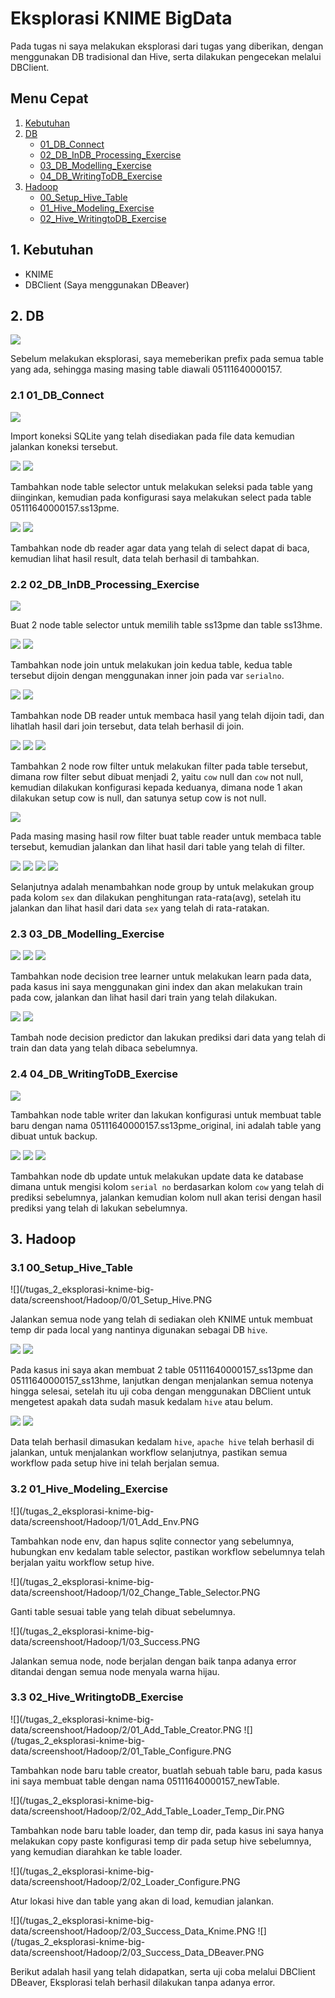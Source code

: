 # Eksplorasi KNIME BigData
Pada tugas ni saya melakukan eksplorasi dari tugas yang diberikan, dengan menggunakan DB tradisional dan Hive, serta dilakukan pengecekan melalui DBClient.

## Menu Cepat
1. [Kebutuhan](#1-kebutuhan)
2. [DB](#2-DB)
	- [01_DB_Connect](#21-01_db_connect)
	- [02_DB_InDB_Processing_Exercise](#22-02_db_indb_processing_exercise)
	- [03_DB_Modelling_Exercise](#23-03_db_modelling_exercise)
	- [04_DB_WritingToDB_Exercise](#24-04_db_writingtodb_exercise)
3. [Hadoop](#3-Hadoop)
	- [00_Setup_Hive_Table](#31-00_setup_hive_table)
	- [01_Hive_Modeling_Exercise](#32-01_Hive_Modeling_Exercise)
	- [02_Hive_WritingtoDB_Exercise](#33-02_Hive_WritingtoDB_Exercise)

## 1. Kebutuhan
- KNIME
- DBClient (Saya menggunakan DBeaver)

## 2. DB
![](/tugas_2_eksplorasi-knime-big-data/screenshoot/DB/1_Rename_Table.PNG)

Sebelum melakukan eksplorasi, saya memeberikan prefix pada semua table yang ada, sehingga masing masing table diawali 05111640000157.


### 2.1 01_DB_Connect
![](/tugas_2_eksplorasi-knime-big-data/screenshoot/DB/1/01_Import_Connection.PNG)

Import koneksi SQLite yang telah disediakan pada file data kemudian jalankan koneksi tersebut.

![](/tugas_2_eksplorasi-knime-big-data/screenshoot/DB/1/02_Add_Node_Table_Selector.PNG)
![](/tugas_2_eksplorasi-knime-big-data/screenshoot/DB/1/02_Configure_Select_SS13PME.PNG)

Tambahkan node table selector untuk melakukan seleksi pada table yang diinginkan, kemudian pada konfigurasi saya melakukan select pada table 05111640000157.ss13pme.


![](/tugas_2_eksplorasi-knime-big-data/screenshoot/DB/1/03_Add_DB_Reader.PNG)
![](/tugas_2_eksplorasi-knime-big-data/screenshoot/DB/1/03_DB_Result.PNG)

Tambahkan node db reader agar data yang telah di select dapat di baca, kemudian lihat hasil result, data telah berhasil di tambahkan.

### 2.2 02_DB_InDB_Processing_Exercise
![](/tugas_2_eksplorasi-knime-big-data/screenshoot/DB/2/01_Select_Ss13pme_Ss13hme.PNG)

Buat 2 node table selector untuk memilih table ss13pme dan table ss13hme.


![](/tugas_2_eksplorasi-knime-big-data/screenshoot/DB/2/02_Add_DB_Join.PNG)
![](/tugas_2_eksplorasi-knime-big-data/screenshoot/DB/2/02_Configure_Join_On_SerialNo.PNG)

Tambahkan node join untuk melakukan join kedua table, kedua table tersebut dijoin dengan menggunakan inner join pada var ``serialno``.


![](/tugas_2_eksplorasi-knime-big-data/screenshoot/DB/2/03_Add_DB_Reader.PNG)
![](/tugas_2_eksplorasi-knime-big-data/screenshoot/DB/2/03_DB_Result.PNG)

Tambahkan node DB reader untuk membaca hasil yang telah dijoin tadi, dan lihatlah hasil dari join tersebut, data telah berhasil di join.


![](/tugas_2_eksplorasi-knime-big-data/screenshoot/DB/2/04_Add_RowFilter_CowNullisNull.PNG)
![](/tugas_2_eksplorasi-knime-big-data/screenshoot/DB/2/04_Configuration_Cow_Not_Null.PNG)
![](/tugas_2_eksplorasi-knime-big-data/screenshoot/DB/2/04_Configuration_Cow_Null.PNG)

Tambahkan 2 node row filter untuk melakukan filter pada table tersebut, dimana row filter sebut dibuat menjadi 2, yaitu ``cow`` null dan ``cow`` not null, kemudian dilakukan konfigurasi kepada keduanya, dimana node 1 akan dilakukan setup cow is null, dan satunya setup cow is not null.


![](/tugas_2_eksplorasi-knime-big-data/screenshoot/DB/2/05_Create_Reader.PNG)

Pada masing masing hasil row filter buat table reader untuk membaca table tersebut, kemudian jalankan dan lihat hasil dari table yang telah di filter.


![](/tugas_2_eksplorasi-knime-big-data/screenshoot/DB/2/06_Add_GroupBy.PNG)
![](/tugas_2_eksplorasi-knime-big-data/screenshoot/DB/2/06_GroupBy_Configure.PNG)
![](/tugas_2_eksplorasi-knime-big-data/screenshoot/DB/2/06_GroupBy_Configure_2.PNG)
![](/tugas_2_eksplorasi-knime-big-data/screenshoot/DB/2/06_Result.PNG)

Selanjutnya adalah menambahkan node group by untuk melakukan group pada kolom ``sex`` dan dilakukan penghitungan rata-rata(avg), setelah itu jalankan dan lihat hasil dari data ``sex`` yang telah di rata-ratakan.

### 2.3 03_DB_Modelling_Exercise
![](/tugas_2_eksplorasi-knime-big-data/screenshoot/DB/3/01_Add_Decision_Tree.PNG)
![](/tugas_2_eksplorasi-knime-big-data/screenshoot/DB/3/01_Add_Decision_Tree_Configure.PNG)
![](/tugas_2_eksplorasi-knime-big-data/screenshoot/DB/3/01_Add_Decision_Tree_Result.PNG)

Tambahkan node decision tree learner untuk melakukan learn pada data, pada kasus ini saya menggunakan gini index dan akan melakukan train pada cow, jalankan dan lihat hasil dari train yang telah dilakukan.


![](/tugas_2_eksplorasi-knime-big-data/screenshoot/DB/3/02_Add_Decision_Predictor.PNG)
![](/tugas_2_eksplorasi-knime-big-data/screenshoot/DB/3/02_Add_Decision_Predictor_Result.PNG)

Tambah node decision predictor dan lakukan prediksi dari data yang telah di train dan data yang telah dibaca sebelumnya.

### 2.4 04_DB_WritingToDB_Exercise
![](/tugas_2_eksplorasi-knime-big-data/screenshoot/DB/4/01_Add_Table_Writer.PNG)

Tambahkan node table writer dan lakukan konfigurasi untuk membuat table baru dengan nama 05111640000157.ss13pme_original, ini adalah table yang dibuat untuk backup.


![](/tugas_2_eksplorasi-knime-big-data/screenshoot/DB/4/02_Add_DB_Update.PNG)
![](/tugas_2_eksplorasi-knime-big-data/screenshoot/DB/4/02_Add_DB_Update_Configure.PNG)
![](/tugas_2_eksplorasi-knime-big-data/screenshoot/DB/4/02_Add_DB_Update_Result.PNG)

Tambahkan node db update untuk melakukan update data ke database dimana untuk mengisi kolom ``serial no`` berdasarkan kolom ``cow`` yang telah di prediksi sebelumnya, jalankan kemudian kolom null akan terisi dengan hasil prediksi yang telah di lakukan sebelumnya.

## 3. Hadoop
### 3.1 00_Setup_Hive_Table
![](/tugas_2_eksplorasi-knime-big-data/screenshoot/Hadoop/0/01_Setup_Hive.PNG

Jalankan semua node yang telah di sediakan oleh KNIME untuk membuat temp dir pada local yang nantinya digunakan sebagai DB ``hive``.

![](/tugas_2_eksplorasi-knime-big-data/screenshoot/Hadoop/0/01_Setup_Hive_1.PNG)
![](/tugas_2_eksplorasi-knime-big-data/screenshoot/Hadoop/0/01_Setup_Hive_2.PNG)

Pada kasus ini saya akan membuat 2 table 05111640000157_ss13pme dan 05111640000157_ss13hme, lanjutkan dengan menjalankan semua notenya hingga selesai, setelah itu uji coba dengan menggunakan DBClient untuk mengetest apakah data sudah masuk kedalam ``hive`` atau belum.


![](/tugas_2_eksplorasi-knime-big-data/screenshoot/Hadoop/0/02_Test_DBClient.PNG)
![](/tugas_2_eksplorasi-knime-big-data/screenshoot/Hadoop/0/02_Test_DBClient_2.PNG)

Data telah berhasil dimasukan kedalam ``hive``, ``apache hive`` telah berhasil di jalankan, untuk menjalankan workflow selanjutnya, pastikan semua workflow pada setup hive ini telah berjalan semua.

### 3.2 01_Hive_Modeling_Exercise
![](/tugas_2_eksplorasi-knime-big-data/screenshoot/Hadoop/1/01_Add_Env.PNG

Tambahkan node env, dan hapus sqlite connector yang sebelumnya, hubungkan env kedalam table selector, pastikan workflow sebelumnya telah berjalan yaitu workflow setup hive.


![](/tugas_2_eksplorasi-knime-big-data/screenshoot/Hadoop/1/02_Change_Table_Selector.PNG

Ganti table sesuai table yang telah dibuat sebelumnya.


![](/tugas_2_eksplorasi-knime-big-data/screenshoot/Hadoop/1/03_Success.PNG

Jalankan semua node, node berjalan dengan baik tanpa adanya error ditandai dengan semua node menyala warna hijau.

### 3.3 02_Hive_WritingtoDB_Exercise
![](/tugas_2_eksplorasi-knime-big-data/screenshoot/Hadoop/2/01_Add_Table_Creator.PNG
![](/tugas_2_eksplorasi-knime-big-data/screenshoot/Hadoop/2/01_Table_Configure.PNG

Tambahkan node baru table creator, buatlah sebuah table baru, pada kasus ini saya membuat table dengan nama 05111640000157_newTable.


![](/tugas_2_eksplorasi-knime-big-data/screenshoot/Hadoop/2/02_Add_Table_Loader_Temp_Dir.PNG

Tambahkan node baru table loader, dan temp dir, pada kasus ini saya hanya melakukan copy paste konfigurasi temp dir pada setup hive sebelumnya, yang kemudian diarahkan ke table loader.


![](/tugas_2_eksplorasi-knime-big-data/screenshoot/Hadoop/2/02_Loader_Configure.PNG

Atur lokasi hive dan table yang akan di load, kemudian jalankan.

![](/tugas_2_eksplorasi-knime-big-data/screenshoot/Hadoop/2/03_Success_Data_Knime.PNG
![](/tugas_2_eksplorasi-knime-big-data/screenshoot/Hadoop/2/03_Success_Data_DBeaver.PNG

Berikut adalah hasil yang telah didapatkan, serta uji coba melalui DBClient DBeaver, Eksplorasi telah berhasil dilakukan tanpa adanya error.

